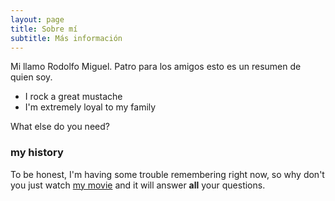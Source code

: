 ```yaml
---
layout: page
title: Sobre mí
subtitle: Más información
---
```


Mi llamo Rodolfo Miguel. Patro para los amigos esto es un resumen de quien soy.

- I rock a great mustache
- I'm extremely loyal to my family

What else do you need?

### my history

To be honest, I'm having some trouble remembering right now, so why don't you just watch [my movie](http://en.wikipedia.org/wiki/The_Princess_Bride_%28film%29) and it will answer **all** your questions.

